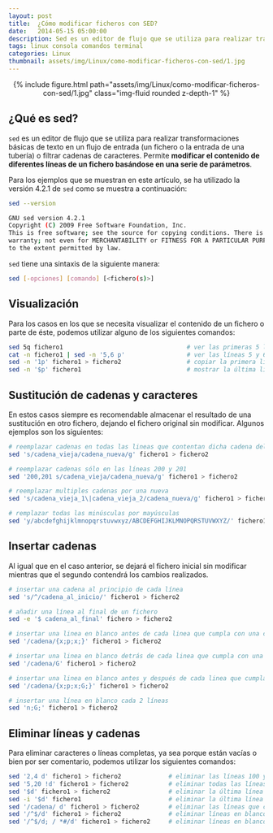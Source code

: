 ```yaml
---
layout: post
title:  ¿Cómo modificar ficheros con SED?
date:   2014-05-15 05:00:00
description: Sed es un editor de flujo que se utiliza para realizar transformaciones básicas de texto en un flujo de entrada (un fichero o la entrada de una tubería) o filtrar cadenas de caracteres. Permite modificar el contenido de diferentes líneas de un fichero basándose en una serie de parámetros.
tags: linux consola comandos terminal
categories: Linux
thumbnail: assets/img/Linux/como-modificar-ficheros-con-sed/1.jpg
---
```


<div class="row mt-3" style="text-align: center">
    <div class="col-sm mt-3 mt-md-0">
        {% include figure.html path="assets/img/Linux/como-modificar-ficheros-con-sed/1.jpg" class="img-fluid rounded z-depth-1" %}
    </div>
</div>

## ¿Qué es sed?

`sed` es un editor de flujo que se utiliza para realizar transformaciones básicas de texto en un flujo de entrada (un fichero o la entrada de una tubería) o filtrar cadenas de caracteres. Permite **modificar el contenido de diferentes líneas de un fichero basándose en una serie de parámetros**.

Para los ejemplos que se muestran en este artículo, se ha utilizado la versión 4.2.1 de `sed` como se muestra a continuación:

```sh
sed --version

GNU sed version 4.2.1
Copyright (C) 2009 Free Software Foundation, Inc.
This is free software; see the source for copying conditions. There is NO
warranty; not even for MERCHANTABILITY or FITNESS FOR A PARTICULAR PURPOSE,
to the extent permitted by law.
```

`sed` tiene una sintaxis de la siguiente manera:

```sh
sed [-opciones] [comando] [<fichero(s)>]
```

## Visualización

Para los casos en los que se necesita visualizar el contenido de un fichero o parte de éste, podemos utilizar alguno de los siguientes comandos:

```sh
sed 5q fichero1                                  # ver las primeras 5 líneas del fichero1
cat -n fichero1 | sed -n '5,6 p'                 # ver las líneas 5 y 6 del fichero1
sed -n '1p' fichero1 > fichero2                  # copiar la primera linea de fichero1 a fichero2
sed -n '$p' fichero1                             # mostrar la última línea de fichero1
```

## Sustitución de cadenas y caracteres

En estos casos siempre es recomendable almacenar el resultado de una sustitución en otro fichero, dejando el fichero original sin modificar. Algunos ejemplos son los siguientes:

```sh
# reemplazar cadenas en todas las lineas que contentan dicha cadena del fichero1 y almacenar el resultado en fichero2
sed 's/cadena_vieja/cadena_nueva/g' fichero1 > fichero2

# reemplazar cadenas sólo en las líneas 200 y 201
sed '200,201 s/cadena_vieja/cadena_nueva/g' fichero1 > fichero2

# reemplazar multiples cadenas por una nueva
sed 's/cadena_vieja_1\|cadena_vieja_2/cadena_nueva/g' fichero1 > fichero2

# remplazar todas las minúsculas por mayúsculas
sed 'y/abcdefghijklmnopqrstuvwxyz/ABCDEFGHIJKLMNOPQRSTUVWXYZ/' fichero1 > fichero2
```

## Insertar cadenas

Al igual que en el caso anterior, se dejará el fichero inicial sin modificar mientras que el segundo contendrá los cambios realizados.

```sh
# insertar una cadena al principio de cada línea
sed 's/^/cadena_al_inicio/' fichero1 > fichero2 

# añadir una línea al final de un fichero
sed -e '$ cadena_al_final' fichero > fichero2

# insertar una linea en blanco antes de cada linea que cumpla con una cadena
sed '/cadena/{x;p;x;}' fichero1 > fichero2

# insertar una linea en blanco detrás de cada linea que cumpla con una cadena
sed '/cadena/G' fichero1 > fichero2 

# insertar una linea en blanco antes y después de cada linea que cumpla con una cadena
sed '/cadena/{x;p;x;G;}' fichero1 > fichero2

# insertar una línea en blanco cada 2 líneas
sed 'n;G;' fichero1 > fichero2
```

## Eliminar líneas y cadenas

Para eliminar caracteres o líneas completas, ya sea porque están vacías o bien por ser comentario, podemos utilizar los siguientes comandos:

```sh
sed '2,4 d' fichero1 > fichero2             # eliminar las líneas 100 y 105 del fichero1
sed '5,20 !d' fichero1 > fichero2           # eliminar todas las líneas excepto las 5 y 20
sed '$d' fichero1 > fichero2                # eliminar la última línea del fichero1
sed -i '$d' fichero1                        # eliminar la última línea del fichero1 en el mismo fichero
sed '/cadena/ d' fichero1 > fichero2        # eliminar las líneas que contentan una cadena
sed '/^$/d' fichero1 > fichero2             # eliminar líneas en blanco
sed '/^$/d; / *#/d' fichero1 > fichero2     # eliminar líneas en blanco y comentarios bash
```
